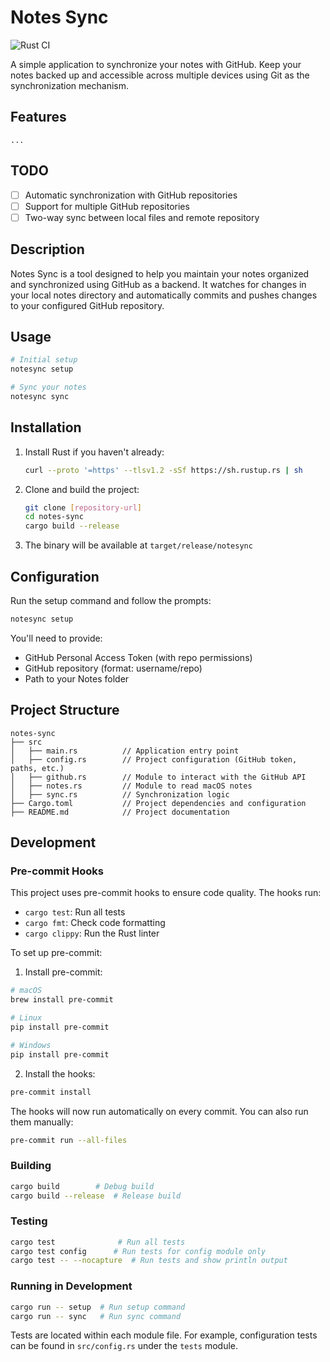# Notes Sync

![Rust CI](https://github.com/carpe-diem/notes-sync/actions/workflows/rust.yml/badge.svg)

A simple application to synchronize your notes with GitHub. Keep your notes backed up and accessible across multiple devices using Git as the synchronization mechanism.

## Features
    ...

## TODO
-[ ] Automatic synchronization with GitHub repositories
-[ ] Support for multiple GitHub repositories
-[ ] Two-way sync between local files and remote repository

## Description

Notes Sync is a tool designed to help you maintain your notes organized and synchronized using GitHub as a backend. It watches for changes in your local notes directory and automatically commits and pushes changes to your configured GitHub repository.

## Usage
```bash
# Initial setup
notesync setup

# Sync your notes
notesync sync
```

## Installation
1. Install Rust if you haven't already:
   ```bash
   curl --proto '=https' --tlsv1.2 -sSf https://sh.rustup.rs | sh
   ```

2. Clone and build the project:
   ```bash
   git clone [repository-url]
   cd notes-sync
   cargo build --release
   ```

3. The binary will be available at `target/release/notesync`

## Configuration
Run the setup command and follow the prompts:
```bash
notesync setup
```

You'll need to provide:
- GitHub Personal Access Token (with repo permissions)
- GitHub repository (format: username/repo)
- Path to your Notes folder

## Project Structure

```
notes-sync
├── src
│   ├── main.rs          // Application entry point
│   ├── config.rs        // Project configuration (GitHub token, paths, etc.)
│   ├── github.rs        // Module to interact with the GitHub API
│   ├── notes.rs         // Module to read macOS notes
│   ├── sync.rs          // Synchronization logic
├── Cargo.toml           // Project dependencies and configuration
├── README.md            // Project documentation
```

## Development

### Pre-commit Hooks
This project uses pre-commit hooks to ensure code quality. The hooks run:
- `cargo test`: Run all tests
- `cargo fmt`: Check code formatting
- `cargo clippy`: Run the Rust linter

To set up pre-commit:

1. Install pre-commit:
```bash
# macOS
brew install pre-commit

# Linux
pip install pre-commit

# Windows
pip install pre-commit
```

2. Install the hooks:
```bash
pre-commit install
```

The hooks will now run automatically on every commit. You can also run them manually:
```bash
pre-commit run --all-files
```

### Building
```bash
cargo build        # Debug build
cargo build --release  # Release build
```

### Testing
```bash
cargo test              # Run all tests
cargo test config      # Run tests for config module only
cargo test -- --nocapture  # Run tests and show println output
```

### Running in Development
```bash
cargo run -- setup  # Run setup command
cargo run -- sync   # Run sync command
```

Tests are located within each module file. For example, configuration tests can be found in `src/config.rs` under the `tests` module.